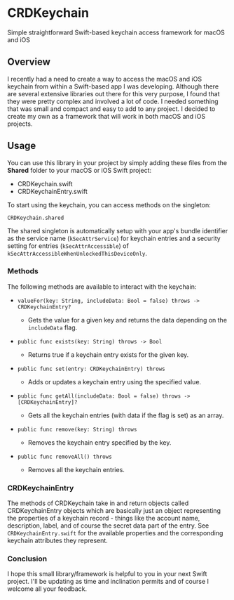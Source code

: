 # CRDKeychain
Simple straightforward Swift-based keychain access framework for macOS and iOS
## Overview
I recently had a need to create a way to access the macOS and iOS keychain from within a Swift-based app I was developing.  Although there are several extensive libraries out there for this very purpose, I found that they were pretty complex and involved a lot of code.  I needed something that was small and compact and easy to add to any project.  I decided to create my own as a framework that will work in both macOS and iOS projects.
## Usage
You can use this library in your project by simply adding these files from the **Shared** folder to your macOS or iOS Swift project:

- CRDKeychain.swift
- CRDKeychainEntry.swift

To start using the keychain, you can access methods on the singleton:

`CRDKeychain.shared`

The shared singleton is automatically setup with your app's bundle identifier as the service name (`kSecAttrService`) for keychain entries and a security setting for entries (`kSecAttrAccessible`) of `kSecAttrAccessibleWhenUnlockedThisDeviceOnly`.

### Methods
The following methods are available to interact with the keychain:

- `valueFor(key: String, includeData: Bool = false) throws -> CRDKeychainEntry?`
  * Gets the value for a given key and returns the data depending on the `includeData` flag.

- `public func exists(key: String) throws -> Bool`
  * Returns true if a keychain entry exists for the given key.

- `public func set(entry: CRDKeychainEntry) throws`
  * Adds or updates a keychain entry using the specified value.

- `public func getAll(includeData: Bool = false) throws -> [CRDKeychainEntry]?`
  * Gets all the keychain entries (with data if the flag is set) as an array.

- `public func remove(key: String) throws`
  * Removes the keychain entry specified by the key.

- `public func removeAll() throws`
  * Removes all the keychain entries.

### CRDKeychainEntry
The methods of CRDKeychain take in and return objects called CRDKeychainEntry objects which are basically just an object representing the properties of a keychain record - things like the account name, description, label, and of course the secret data part of the entry.  See `CRDKeychainEntry.swift` for the available properties and the corresponding keychain attributes they represent.

### Conclusion
I hope this small library/framework is helpful to you in your next Swift project.  I'll be updating as time and inclination permits and of course I welcome all your feedback.
